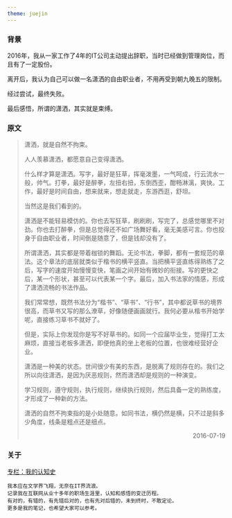 ```yaml
---
theme: juejin
---
```


### 背景
2016年，我从一家工作了4年的IT公司主动提出辞职，当时已经做到管理岗位，而且有了一定股份。

离开后，我认为自己可以做一名潇洒的自由职业者，不用再受到朝九晚五的限制。

经过尝试，最终失败。

最后感悟，所谓的潇洒，其实就是束缚。

### 原文
> 潇洒，就是自然不拘束。
> 
> 人人羡慕潇洒，都愿意自己变得潇洒。
> 
> 什么样才算是潇洒。写字，最好是狂草，挥毫泼墨，一气呵成，行云流水一般，帅气。打拳，最好是醉拳，左扭右扭，东倒西歪，酣畅淋漓，爽快。工作，最好是时间自由，想来就来，想走就走，东游西逛，舒坦。
> 
> 当然这是我们看到的。
> 
> 潇洒是不能轻易模仿的。你也去写狂草，刷刷刷，写完了，总感觉哪里不对劲。你也去打醉拳，但是总觉得还不如广场舞好看，毫无美感可言。你也投身于自由职业者，时间倒是随意了，但是钱却没有了。
> 
> 所谓潇洒，其实都是带着枷锁的舞蹈。无论书法，拳脚，都有一套规范的章法。这个章法的底层就类似于楷书的横平竖直。当把横平竖直练得熟练了之后，写字的速度开始慢慢变快，笔画之间开始有微妙的衔接。写的更快之后，某一个形状，甚至可以代表某一个字。最后，加入书法家的情感，形成了潇洒流畅的书法作品。
> 
> 我们常常想，既然书法分为“楷书”、“草书”、“行书”，其中都说草书的境界很高，而草书又写的那么潦草，好像随便画画就行。我何必要从楷书开始学呢，直接练习草书不就好了。
> 
> 但是，实际上你发现你是写不好草书的。如同一个应届毕业生，觉得打工太麻烦，直接当老板多潇洒，即便他真的坐上老板的位置，也很难经营好企业。
> 
> 潇洒是一种美的状态。世间很少有美的东西，是脱离了规则存在的。我们之所以向往潇洒，是因为厌恶规则，然而潇洒却是规则的一种演变。
> 
> 学习规则，遵守规则，执行规则，继续执行规则，然后具备一定的熟练度，才形成了一种新的方法。
> 
> 潇洒的自然不拘束指的是小处随意。如同书法，横仍然是横，只不过是斜多少角度，线条是粗点还是细点。
> 
> <p align=right> 2016-07-19</p>

### 关于
[专栏：我的认知史](https://juejin.cn/column/7126079650727624735)

```
我本应在文学界飞翔，无奈在IT界流浪。
记录我在互联网从业十多年的职场生涯里，认知和感悟的变迁历程。
有对的，有错的，有先错后对的，也有先对后错的，未到终时，不敢定论。
更多是我的笔记，也希望大家可以参考。
```
